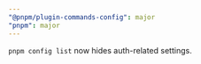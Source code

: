 ```yaml
---
"@pnpm/plugin-commands-config": major
"pnpm": major
---
```


`pnpm config list` now hides auth-related settings.
